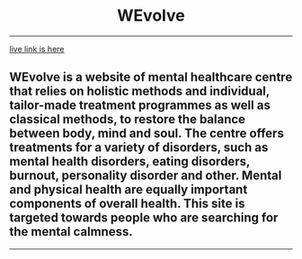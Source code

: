 # <h1 align ="center"> WEvolve </h1>
---
[live link is here]()

## WEvolve is a website of mental healthcare centre that relies on holistic methods and individual, tailor-made treatment programmes as well as classical methods, to restore the balance between body, mind and soul. The centre offers treatments for a variety of disorders, such as mental health disorders, eating disorders, burnout, personality disorder and other. Mental and physical health are equally important components of overall health. This site is targeted towards people who are searching for the mental calmness.

---


